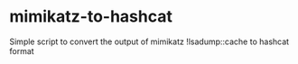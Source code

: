 # mimikatz-to-hashcat
Simple script to convert the output of mimikatz !lsadump::cache to hashcat format
